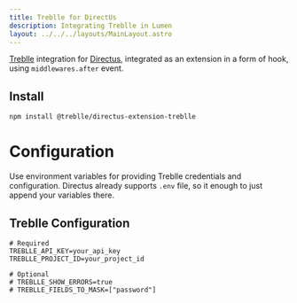 ```yaml
---
title: Treblle for DirectUs
description: Integrating Treblle in Lumen
layout: ../../../layouts/MainLayout.astro
---
```


[Treblle](https://treblle.com/) integration for [Directus](https://directus.io/), integrated as an extension in a form of hook, using `middlewares.after` event.

## Install

```
npm install @treblle/directus-extension-treblle
```

# Configuration

Use environment variables for providing Treblle credentials and configuration. Directus already supports `.env` file, so it enough to just append your variables there.

## Treblle Configuration

```
# Required
TREBLLE_API_KEY=your_api_key
TREBLLE_PROJECT_ID=your_project_id

# Optional
# TREBLLE_SHOW_ERRORS=true
# TREBLLE_FIELDS_TO_MASK=["password"]
```

